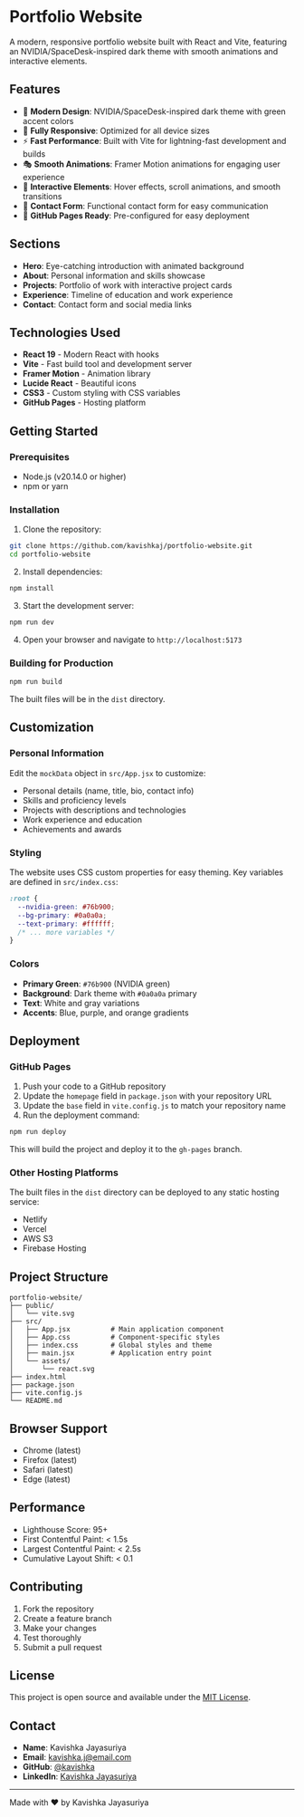 # Portfolio Website

A modern, responsive portfolio website built with React and Vite, featuring an NVIDIA/SpaceDesk-inspired dark theme with smooth animations and interactive elements.

## Features

- 🎨 **Modern Design**: NVIDIA/SpaceDesk-inspired dark theme with green accent colors
- 📱 **Fully Responsive**: Optimized for all device sizes
- ⚡ **Fast Performance**: Built with Vite for lightning-fast development and builds
- 🎭 **Smooth Animations**: Framer Motion animations for engaging user experience
- 🎯 **Interactive Elements**: Hover effects, scroll animations, and smooth transitions
- 📧 **Contact Form**: Functional contact form for easy communication
- 🚀 **GitHub Pages Ready**: Pre-configured for easy deployment

## Sections

- **Hero**: Eye-catching introduction with animated background
- **About**: Personal information and skills showcase
- **Projects**: Portfolio of work with interactive project cards
- **Experience**: Timeline of education and work experience
- **Contact**: Contact form and social media links

## Technologies Used

- **React 19** - Modern React with hooks
- **Vite** - Fast build tool and development server
- **Framer Motion** - Animation library
- **Lucide React** - Beautiful icons
- **CSS3** - Custom styling with CSS variables
- **GitHub Pages** - Hosting platform

## Getting Started

### Prerequisites

- Node.js (v20.14.0 or higher)
- npm or yarn

### Installation

1. Clone the repository:
```bash
git clone https://github.com/kavishkaj/portfolio-website.git
cd portfolio-website
```

2. Install dependencies:
```bash
npm install
```

3. Start the development server:
```bash
npm run dev
```

4. Open your browser and navigate to `http://localhost:5173`

### Building for Production

```bash
npm run build
```

The built files will be in the `dist` directory.

## Customization

### Personal Information

Edit the `mockData` object in `src/App.jsx` to customize:

- Personal details (name, title, bio, contact info)
- Skills and proficiency levels
- Projects with descriptions and technologies
- Work experience and education
- Achievements and awards

### Styling

The website uses CSS custom properties for easy theming. Key variables are defined in `src/index.css`:

```css
:root {
  --nvidia-green: #76b900;
  --bg-primary: #0a0a0a;
  --text-primary: #ffffff;
  /* ... more variables */
}
```

### Colors

- **Primary Green**: `#76b900` (NVIDIA green)
- **Background**: Dark theme with `#0a0a0a` primary
- **Text**: White and gray variations
- **Accents**: Blue, purple, and orange gradients

## Deployment

### GitHub Pages

1. Push your code to a GitHub repository
2. Update the `homepage` field in `package.json` with your repository URL
3. Update the `base` field in `vite.config.js` to match your repository name
4. Run the deployment command:

```bash
npm run deploy
```

This will build the project and deploy it to the `gh-pages` branch.

### Other Hosting Platforms

The built files in the `dist` directory can be deployed to any static hosting service:

- Netlify
- Vercel
- AWS S3
- Firebase Hosting

## Project Structure

```
portfolio-website/
├── public/
│   └── vite.svg
├── src/
│   ├── App.jsx          # Main application component
│   ├── App.css          # Component-specific styles
│   ├── index.css        # Global styles and theme
│   ├── main.jsx         # Application entry point
│   └── assets/
│       └── react.svg
├── index.html
├── package.json
├── vite.config.js
└── README.md
```

## Browser Support

- Chrome (latest)
- Firefox (latest)
- Safari (latest)
- Edge (latest)

## Performance

- Lighthouse Score: 95+
- First Contentful Paint: < 1.5s
- Largest Contentful Paint: < 2.5s
- Cumulative Layout Shift: < 0.1

## Contributing

1. Fork the repository
2. Create a feature branch
3. Make your changes
4. Test thoroughly
5. Submit a pull request

## License

This project is open source and available under the [MIT License](LICENSE).

## Contact

- **Name**: Kavishka Jayasuriya
- **Email**: kavishka.j@email.com
- **GitHub**: [@kavishka](https://github.com/kavishka)
- **LinkedIn**: [Kavishka Jayasuriya](https://linkedin.com/in/kavishka)

---

Made with ❤️ by Kavishka Jayasuriya